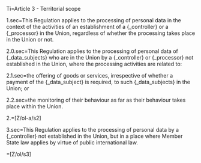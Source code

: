 Ti=Article 3 - Territorial scope

1.sec=This Regulation applies to the processing of personal data in the context of the activities of an establishment of a {_controller} or a {_processor} in the Union, regardless of whether the processing takes place in the Union or not.

2.0.sec=This Regulation applies to the processing of personal data of {_data_subjects} who are in the Union by a {_controller} or {_processor} not established in the Union, where the processing activities are related to:

2.1.sec=the offering of goods or services, irrespective of whether a payment of the {_data_subject} is required, to such {_data_subjects} in the Union; or

2.2.sec=the monitoring of their behaviour as far as their behaviour takes place within the Union.

2.=[Z/ol-a/s2]

3.sec=This Regulation applies to the processing of personal data by a {_controller} not established in the Union, but in a place where Member State law applies by virtue of public international law.

=[Z/ol/s3]

